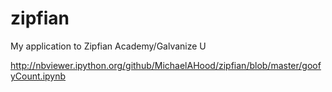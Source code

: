 # zipfian
My application to Zipfian Academy/Galvanize U

http://nbviewer.ipython.org/github/MichaelAHood/zipfian/blob/master/goofyCount.ipynb
